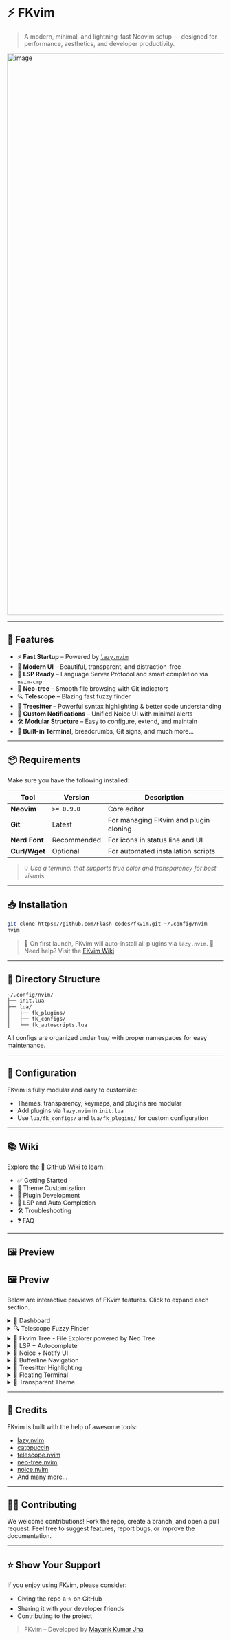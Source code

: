 
# ⚡ FKvim

> A modern, minimal, and lightning-fast Neovim setup — designed for performance, aesthetics, and developer productivity.

<img width="1305" alt="image" src="https://github.com/user-attachments/assets/f083ebfa-d89a-4831-86bf-19aed7fdf309" />

---

## 🚀 Features

- ⚡ **Fast Startup** – Powered by [`lazy.nvim`](https://github.com/folke/lazy.nvim)
- 🎨 **Modern UI** – Beautiful, transparent, and distraction-free
- 🧠 **LSP Ready** – Language Server Protocol and smart completion via `nvim-cmp`
- 📁 **Neo-tree** – Smooth file browsing with Git indicators
- 🔍 **Telescope** – Blazing fast fuzzy finder
- 🧩 **Treesitter** – Powerful syntax highlighting & better code understanding
- 🔔 **Custom Notifications** – Unified Noice UI with minimal alerts
- 🛠️ **Modular Structure** – Easy to configure, extend, and maintain
- 🧪 **Built-in Terminal**, breadcrumbs, Git signs, and much more...

---

## 📦 Requirements

Make sure you have the following installed:

| Tool          | Version     | Description                                 |
|---------------|-------------|---------------------------------------------|
| **Neovim**    | `>= 0.9.0`  | Core editor                                 |
| **Git**       | Latest      | For managing FKvim and plugin cloning       |
| **Nerd Font** | Recommended | For icons in status line and UI             |
| **Curl/Wget** | Optional    | For automated installation scripts          |

> 💡 _Use a terminal that supports true color and transparency for best visuals._

---

## 📥 Installation

```bash
git clone https://github.com/Flash-codes/fkvim.git ~/.config/nvim
nvim
````

> 🧠 On first launch, FKvim will auto-install all plugins via `lazy.nvim`.
> 📘 Need help? Visit the [FKvim Wiki](https://github.com/Flash-codes/fkvim/wiki/Getting-Started)

---

## 📁 Directory Structure

```
~/.config/nvim/
├── init.lua
├── lua/
│   ├── fk_plugins/
│   ├── fk_configs/
│   └── fk_autoscripts.lua
```

All configs are organized under `lua/` with proper namespaces for easy maintenance.

---

## 🔧 Configuration

FKvim is fully modular and easy to customize:

* Themes, transparency, keymaps, and plugins are modular
* Add plugins via `lazy.nvim` in `init.lua`
* Use `lua/fk_configs/` and `lua/fk_plugins/` for custom configuration

---

## 📚 Wiki

Explore the [📘 GitHub Wiki](https://github.com/Flash-codes/fkvim/wiki) to learn:

* ✅ Getting Started
* 🎨 Theme Customization
* 🔌 Plugin Development
* 🧠 LSP and Auto Completion
* 🛠️ Troubleshooting
* ❓ FAQ

---

## 🖼️ Preview
## 🖼️ Previw
Below are interactive previews of FKvim features. Click to expand each section.

<details><summary>🎯 Dashboard</summary> <br> <img width="1687" alt="image" src="https://github.com/user-attachments/assets/e3c0002a-ae74-417d-8391-bb7094f20f06" width="800"/> <br> <em>Minimal FKvim Dashboard with project access, recent files, and shortcuts</em> </details>

<details> <summary>🔍 Telescope Fuzzy Finder</summary> <br> <img width="1695" alt="image" src="https://github.com/user-attachments/assets/ffd945c2-1b43-48dc-9b19-cb8f7f3d02d8" />
 <br> <em>Fast fuzzy searching for files, text, buffers, and more with Telescope</em> </details>

<details> <summary>📁 Fkvim Tree - File Explorer powered by Neo Tree</summary> <br> <img width="1707" alt="image" src="https://github.com/user-attachments/assets/8bd5ce1e-a206-4616-821d-8f55301c5288" />
 <br> <em>Modern sidebar with Git integration, diagnostics, and icons</em> </details>

<details> <summary>🧠 LSP + Autocomplete</summary> <br> <img width="1423" alt="image" src="https://github.com/user-attachments/assets/b932361a-b5d1-4f13-b303-b0115c58e47f" />
 <br> <em>Intelligent suggestions with LSP, snippets, and inline docs</em> </details>
 
<details> <summary>🔔 Noice + Notify UI</summary> <br> <img width="1674" alt="image" src="https://github.com/user-attachments/assets/5ba70126-6208-45c8-a071-05d9895f479b" />
<br> <em>Modern notification system and command-line interface using Noice + Notify</em> </details>

<details> <summary>📌 Bufferline Navigation</summary> <br> <img width="1710" alt="image" src="https://github.com/user-attachments/assets/f48c9395-10a3-49f0-8a2f-5fad7c71b871" />
 <br> <em>Visual tabs for each open buffer, with Git and diagnostic signs</em> </details>

<details> <summary>🧬 Treesitter Highlighting</summary> <br> <img width="1710" alt="image" src="https://github.com/user-attachments/assets/3432e449-6354-47b0-903f-43cc3079ab76" />
 <br> <em>Accurate and colorful syntax highlighting powered by Treesitter</em> 
</details>

<details> <summary>🧪 Floating Terminal</summary> <br> <img width="1709" alt="image" src="https://github.com/user-attachments/assets/2f794784-3a5a-459b-95db-3d6851030fb1" />
 <br> <em>Run terminals inside Neovim — Python, Git, htop, etc.</em> </details>

<details> <summary>🎨 Transparent Theme</summary> <br> <img width="1710" alt="image" src="https://github.com/user-attachments/assets/3ee9885a-11ca-466b-9262-c04cbd3bc0c9" />
 <br> <em>FKvim with True transparency and Default Catppuccin Mocha theme</em> </details>




---

## 🙏 Credits

FKvim is built with the help of awesome tools:

* [lazy.nvim](https://github.com/folke/lazy.nvim)
* [catppuccin](https://github.com/catppuccin/nvim)
* [telescope.nvim](https://github.com/nvim-telescope/telescope.nvim)
* [neo-tree.nvim](https://github.com/nvim-neo-tree/neo-tree.nvim)
* [noice.nvim](https://github.com/folke/noice.nvim)
* And many more...

---

## 🧑‍💻 Contributing

We welcome contributions!
Fork the repo, create a branch, and open a pull request.
Feel free to suggest features, report bugs, or improve the documentation.

---

## ⭐️ Show Your Support

If you enjoy using FKvim, please consider:

* Giving the repo a ⭐ on GitHub
* Sharing it with your developer friends
* Contributing to the project

> FKvim – Developed by [Mayank Kumar Jha](https://github.com/flashcodes-themayankjha)



